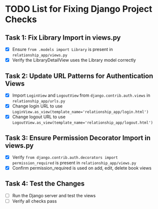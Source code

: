 # TODO List for Fixing Django Project Checks

## Task 1: Fix Library Import in views.py
- [x] Ensure `from .models import Library` is present in `relationship_app/views.py`
- [x] Verify the LibraryDetailView uses the Library model correctly

## Task 2: Update URL Patterns for Authentication Views
- [x] Import `LoginView` and `LogoutView` from `django.contrib.auth.views` in `relationship_app/urls.py`
- [x] Change login URL to use `LoginView.as_view(template_name='relationship_app/login.html')`
- [x] Change logout URL to use `LogoutView.as_view(template_name='relationship_app/logout.html')`

## Task 3: Ensure Permission Decorator Import in views.py
- [x] Verify `from django.contrib.auth.decorators import permission_required` is present in `relationship_app/views.py`
- [x] Confirm permission_required is used on add, edit, delete book views

## Task 4: Test the Changes
- [ ] Run the Django server and test the views
- [ ] Verify all checks pass
